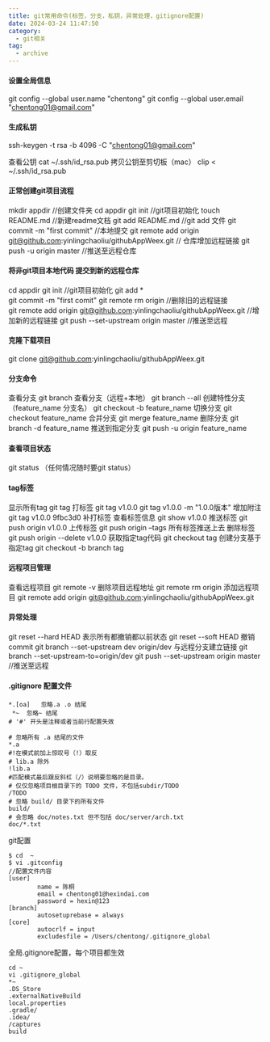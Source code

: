 ```yaml
---
title: git常用命令(标签，分支，私钥，异常处理，gitignore配置)
date: 2024-03-24 11:47:50
category:
  - git相关
tag:
  - archive
---
```

#### 设置全局信息
git config --global user.name "chentong"
git config --global user.email "chentong01@gmail.com"

#### 生成私钥
ssh-keygen -t rsa -b 4096 -C "chentong01@gmail.com"

查看公钥
cat ~/.ssh/id_rsa.pub
拷贝公钥至剪切板（mac）
clip < ~/.ssh/id_rsa.pub

#### 正常创建git项目流程
mkdir appdir      //创建文件夹
cd appdir
git init                  //git项目初始化
touch README.md     //新建readme文档
git add README.md   //git add 文件
git commit -m "first commit"    //本地提交 
git remote add origin git@github.com:yinlingchaoliu/githubAppWeex.git
// 仓库增加远程链接
git push -u origin master  //推送至远程仓库

#### 将非git项目本地代码 提交到新的远程仓库
cd appdir
git init  //git项目初始化
git add *   
git commit  -m "first comit"
git remote rm origin       //删除旧的远程链接  
git remote add origin   git@github.com:yinlingchaoliu/githubAppWeex.git 
//增加新的远程链接
 git push --set-upstream origin master  //推送至远程

#### 克隆下载项目
git clone git@github.com:yinlingchaoliu/githubAppWeex.git

#### 分支命令
查看分支
git branch
查看分支（远程+本地）
git branch --all
创建特性分支（feature_name 分支名）
git checkout -b  feature_name
切换分支
git checkout  feature_name
合并分支
git merge  feature_name
删除分支
git branch -d  feature_name
推送到指定分支
git push -u origin feature_name

#### 查看项目状态
git  status （任何情况随时要git status）

#### tag标签
显示所有tag
git tag 
打标签
git tag v1.0.0
git tag v1.0.0 -m "1.0.0版本" 增加附注
git tag  v1.0.0 9fbc3d0  补打标签
查看标签信息
git show v1.0.0
推送标签
git push origin v1.0.0 上传标签
git push origin –tags  所有标签推送上去
删除标签
git push origin --delete v1.0.0
获取指定tag代码
git checkout tag
创建分支基于指定tag 
git checkout -b branch tag   

#### 远程项目管理
查看远程项目
 git remote -v
删除项目远程地址
git remote rm origin
添加远程项目
git remote add origin   git@github.com:yinlingchaoliu/githubAppWeex.git

#### 异常处理
git reset --hard HEAD 表示所有都撤销都以前状态
git reset --soft HEAD  撤销commit
git branch --set-upstream dev origin/dev  与远程分支建立链接
git branch --set-upstream-to=origin/dev
git push --set-upstream origin master  //推送至远程

#### .gitignore 配置文件
```
*.[oa]   忽略.a .o 结尾
 *~  忽略~ 结尾
# '#' 开头是注释或者当前行配置失效

# 忽略所有 .a 结尾的文件
*.a
#!在模式前加上惊叹号（!）取反
# lib.a 除外
!lib.a
#匹配模式最后跟反斜杠（/）说明要忽略的是目录。
# 仅仅忽略项目根目录下的 TODO 文件，不包括subdir/TODO
/TODO
# 忽略 build/ 目录下的所有文件
build/
# 会忽略 doc/notes.txt 但不包括 doc/server/arch.txt
doc/*.txt
```

git配置
```
$ cd  ~
$ vi .gitconfig
//配置文件内容
[user]
        name = 陈桐
        email = chentong01@hexindai.com
        password = hexin@123
[branch]
        autosetuprebase = always
[core]
        autocrlf = input
        excludesfile = /Users/chentong/.gitignore_global
```

全局.gitignore配置，每个项目都生效
```
cd ~
vi .gitignore_global
*~
.DS_Store
.externalNativeBuild
local.properties
.gradle/
.idea/
/captures
build
```
